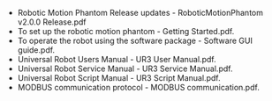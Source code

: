 * Robotic Motion Phantom Release updates              -   RoboticMotionPhantom v2.0.0 Release.pdf
* To set up the robotic motion phantom                -   Getting Started.pdf. 
* To operate the robot using the software package     -   Software GUI guide.pdf. 
* Universal Robot Users Manual                        -   UR3 User Manual.pdf.
* Universal Robot Service Manual                      -   UR3 Service Manual.pdf. 
* Universal Robot Script Manual                       -   UR3 Script Manual.pdf. 
* MODBUS communication protocol                       -   MODBUS communication.pdf.
